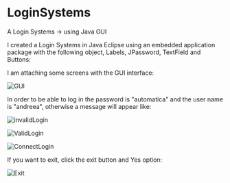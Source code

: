 # LoginSystems
A Login Systems -> using Java GUI


I created a Login Systems in Java Eclipse using an embedded application package with the following object, Labels, JPassword, TextField and Buttons:


I am attaching some screens with the GUI interface:

![GUI](https://user-images.githubusercontent.com/72825756/127743034-4ba2385a-e4e2-4d87-969d-aad07505b851.JPG)

In order to be able to log in the password is "automatica" and the user name is "andreea", otherwise a message will appear like:


![invalidLogin](https://user-images.githubusercontent.com/72825756/127743036-9414b758-8366-4fd0-9fbe-f7e6c656c7c9.JPG)

![ValidLogin](https://user-images.githubusercontent.com/72825756/127743333-edfb46bc-b6cb-40d6-a69c-7bef105b8317.JPG)

![ConnectLogin](https://user-images.githubusercontent.com/72825756/127743339-7e6e891a-1fef-4e27-95bd-08aa8f656b8d.JPG)

If you want to exit, click the exit button and Yes option: 

![Exit](https://user-images.githubusercontent.com/72825756/127743349-557cb4f7-c7be-4fa3-a098-588538195f29.JPG)


